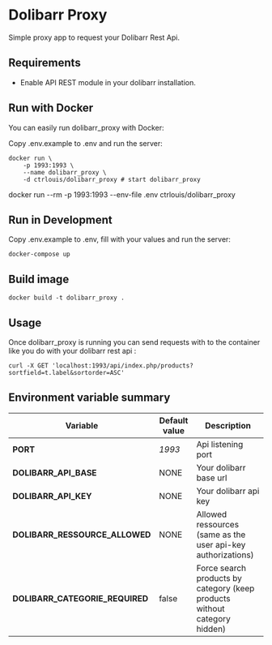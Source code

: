 # Dolibarr Proxy

Simple proxy app to request your Dolibarr Rest Api.

## Requirements

- Enable API REST module in your dolibarr installation.

## Run with Docker

You can easily run dolibarr_proxy with Docker:

Copy .env.example to .env and run the server:
```
docker run \
    -p 1993:1993 \
    --name dolibarr_proxy \
    -d ctrlouis/dolibarr_proxy # start dolibarr_proxy
```
docker run --rm -p 1993:1993 --env-file .env ctrlouis/dolibarr_proxy

## Run in Development

Copy .env.example to .env, fill with your values and run the server:
```
docker-compose up
```

## Build image

```
docker build -t dolibarr_proxy .
```

## Usage

Once dolibarr_proxy is running you can send requests with to the container like you do with your dolibarr rest api :
```
curl -X GET 'localhost:1993/api/index.php/products?sortfield=t.label&sortorder=ASC'
```

## Environment variable summary

| Variable                          | Default value     | Description |
| --------------------------------- | ----------------- | ----------- |
| **PORT**                          | *1993*            | Api listening port
| **DOLIBARR_API_BASE**             | NONE              | Your dolibarr base url
| **DOLIBARR_API_KEY**              | NONE              | Your dolibarr api key
| **DOLIBARR_RESSOURCE_ALLOWED**    | NONE              | Allowed ressources (same as the user api-key authorizations)
| **DOLIBARR_CATEGORIE_REQUIRED**   | false             | Force search products by category (keep products without category hidden)